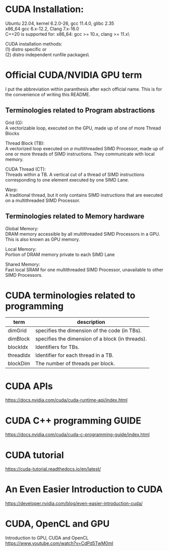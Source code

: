 # CUDA Installation:
Ubuntu 22.04, kernel 6.2.0-26, gcc 11.4.0, glibc 2.35 \
x86_64 gcc 6.x-12.2, Clang 7.x-16.0 \
C++20 is supported for: x86_64: gcc >= 10.x, clang >= 11.x\

CUDA installation methods:\
(1) distro specific or\
(2) distro independent runfile packages\

# Official CUDA/NVIDIA GPU term
I put the abbreviation within paranthesis after each official
name. This is for the convenience of writing this README.

## Terminologies related to Program abstractions
Grid (G):\
A vectorizable loop, executed on the GPU, made up
of one of more Thread Blocks

Thread Block (TB):\
A vectorized loop executed on *a* multithreaded SIMD
Processor, made up of one or more threads of SIMD
instructions. They communicate with local memory.

CUDA Thread (CT):\
Threads within a TB. A vertical cut of a thread of SIMD
instructions corresponding to one element executed by
one SIMD Lane.

Warp:\
A traditional thread, but it only contains SIMD instructions
that are executed on a multithreaded SIMD Processor.

## Terminologies related to Memory hardware
Global Memory:\
DRAM memory accessible by all multithreaded SIMD Processors in
a GPU. This is also known as GPU memory.

Local Memory:\
Portion of DRAM memory private to each SIMD Lane

Shared Memory:\
Fast local SRAM for one multithreaded SIMD Processor,
unavailable to other SIMD Processors.

# CUDA terminologies related to programming
| term | description |
| --- | --- |
| dimGrid | specifies the dimension of the code (in TBs). |
| dimBlock | specifies the dimension of a block (in threads). |
| blockIdx | Identifiers for TBs. |
| threadIdx | Identifier for each thread in a TB. |
| blockDim | The number of threads per block. |

# CUDA APIs
https://docs.nvidia.com/cuda/cuda-runtime-api/index.html

# CUDA C++ programming GUIDE
https://docs.nvidia.com/cuda/cuda-c-programming-guide/index.html

# CUDA tutorial
https://cuda-tutorial.readthedocs.io/en/latest/

# An Even Easier Introduction to CUDA
https://developer.nvidia.com/blog/even-easier-introduction-cuda/

# CUDA, OpenCL and GPU
Introduction to GPU, CUDA and OpenCL\
https://www.youtube.com/watch?v=CdPd5TwM0mI


